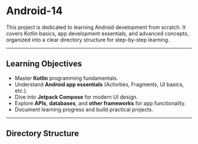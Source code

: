 # Android-14

This project is dedicated to learning Android development from scratch. It covers Kotlin basics, app development essentials, and advanced concepts, organized into a clear directory structure for step-by-step learning.

---

## Learning Objectives
- Master **Kotlin** programming fundamentals.
- Understand **Android app essentials** (Activities, Fragments, UI basics, etc.).
- Dive into **Jetpack Compose** for modern UI design.
- Explore **APIs**, **databases**, and **other frameworks** for app functionality.
- Document learning progress and build practical projects.

---

## Directory Structure
